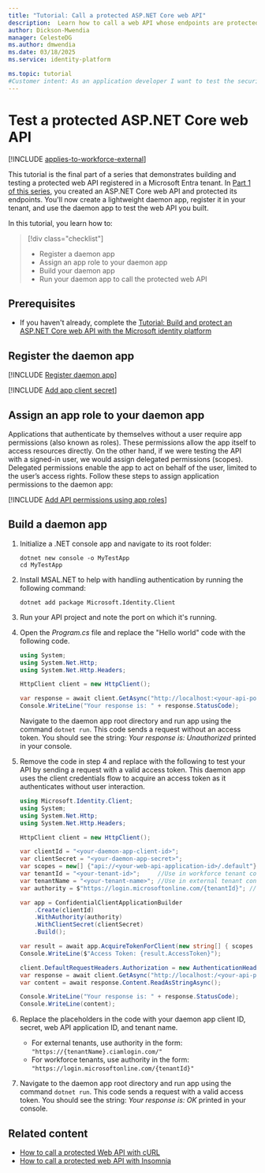 ```yaml
---
title: "Tutorial: Call a protected ASP.NET Core web API"
description:  Learn how to call a web API whose endpoints are protected using the Microsoft identity platform 
author: Dickson-Mwendia
manager: CelesteDG
ms.author: dmwendia
ms.date: 03/18/2025
ms.service: identity-platform

ms.topic: tutorial
#Customer intent: As an application developer I want to test the security and functionality of my ASP.NET Core web API endpoints to ensure they're properly protected and responsive to HTTP requests.
---
```


# Test a protected ASP.NET Core web API

[!INCLUDE [applies-to-workforce-external](../external-id/includes/applies-to-workforce-external.md)]

This tutorial is the final part of a series that demonstrates building and testing a protected web API registered in a Microsoft Entra tenant. In [Part 1 of this series](tutorial-web-api-dotnet-core-build-app.md), you created an ASP.NET Core web API and protected its endpoints. You'll now create a lightweight daemon app, register it in your tenant, and use the daemon app to test the web API you built.

In this tutorial, you learn how to:

> [!div class="checklist"]
>
> - Register a daemon app
> - Assign an app role to your daemon app
> - Build your daemon app
> - Run your daemon app to call the protected web API

## Prerequisites

- If you haven't already, complete the [Tutorial: Build and protect an ASP.NET Core web API with the Microsoft identity platform](tutorial-web-api-dotnet-core-build-app.md)

## Register the daemon app

[!INCLUDE [Register daemon app](../external-id/customers/includes/register-app/register-daemon-app.md)]

[!INCLUDE [Add app client secret](../external-id/customers/includes/register-app/add-app-client-secret.md)]

## Assign an app role to your daemon app

Applications that authenticate by themselves without a user require app permissions (also known as roles). These permissions allow the app itself to access resources directly. On the other hand, if we were testing the API with a signed-in user, we would assign delegated permissions (scopes). Delegated permissions enable the app to act on behalf of the user, limited to the user’s access rights. Follow these steps to assign application permissions to the daemon app:

[!INCLUDE [Add API permissions using app roles](../external-id/customers/includes/register-app/grant-api-permissions-app-permissions.md)]

## Build a daemon app

1. Initialize a .NET console app and navigate to its root folder:

    ```dotnetcli
    dotnet new console -o MyTestApp
    cd MyTestApp
    ```

1. Install MSAL.NET to help with handling authentication by running the following command:

    ```dotnetcli
    dotnet add package Microsoft.Identity.Client
    ```

1. Run your API project and note the port on which it's running.
1. Open the *Program.cs* file and replace the "Hello world" code with the following code.

    ```csharp
    using System;
    using System.Net.Http;
    using System.Net.Http.Headers;

    HttpClient client = new HttpClient();

    var response = await client.GetAsync("http://localhost:<your-api-port>/api/todolist);
    Console.WriteLine("Your response is: " + response.StatusCode);
    ```

    Navigate to the daemon app root directory and run app using the command `dotnet run`. This code sends a request without an access token. You should see the string: *Your response is: Unauthorized* printed in your console.

1. Remove the code in step 4 and replace with the following to test your API by sending a request with a valid access token. This daemon app uses the client credentials flow to acquire an access token as it authenticates without user interaction. 

    ```csharp
    using Microsoft.Identity.Client;
    using System;
    using System.Net.Http;
    using System.Net.Http.Headers;

    HttpClient client = new HttpClient();

    var clientId = "<your-daemon-app-client-id>";
    var clientSecret = "<your-daemon-app-secret>";
    var scopes = new[] {"api://<your-web-api-application-id>/.default"};
    var tenantId = "<your-tenant-id>";     //Use in workforce tenant configuration
    var tenantName = "<your-tenant-name>"; //Use in external tenant configuration
    var authority = $"https://login.microsoftonline.com/{tenantId}"; // Use "https://{tenantName}.ciamlogin.com" for external tenant configuration 

    var app = ConfidentialClientApplicationBuilder
        .Create(clientId)
        .WithAuthority(authority)
        .WithClientSecret(clientSecret)
        .Build();

    var result = await app.AcquireTokenForClient(new string[] { scopes }).ExecuteAsync();
    Console.WriteLine($"Access Token: {result.AccessToken}");
    
    client.DefaultRequestHeaders.Authorization = new AuthenticationHeaderValue("Bearer", result.AccessToken);
    var response = await client.GetAsync("http://localhost:/<your-api-port>/api/todolist");
    var content = await response.Content.ReadAsStringAsync();
    
    Console.WriteLine("Your response is: " + response.StatusCode);
    Console.WriteLine(content);
    ```
   
1. Replace the placeholders in the code with your daemon app client ID, secret, web API application ID, and tenant name.      
     - For external tenants, use authority in the form: `"https://{tenantName}.ciamlogin.com/"`
     - For workforce tenants, use authority in the form: `"https://login.microsoftonline.com/{tenantId}"`

1. Navigate to the daemon app root directory and run app using the command `dotnet run`. This code sends a request with a valid access token. You should see the string: *Your response is:  OK* printed in your console.

## Related content

- [How to call a protected Web API with cURL](howto-call-a-web-api-with-curl.md)
- [How to call a protected web API with Insomnia](howto-call-a-web-api-with-rest-client.md)